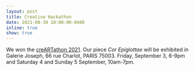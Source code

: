 ```yaml
---
layout: post
title: Creative Hackathon
date: 2021-08-30 10:00:00-0400
inline: true
show: true
---
```


We won the [creARTathon 2021](https://creartathon.com/). Our piece *Cor Epiglottae* will be exhibited in Galerie Joseph, 66 rue Charlot, PARIS 75003. Friday, September 3, 6-9pm and Saturday 4 and Sunday 5 September, 10am-7pm.
